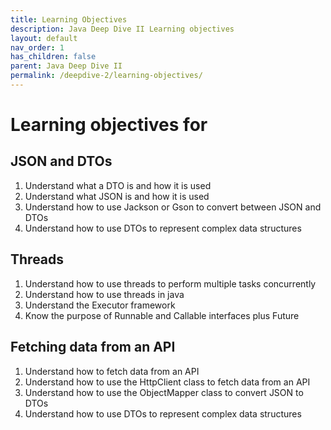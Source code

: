 ```yaml
---
title: Learning Objectives
description: Java Deep Dive II Learning objectives
layout: default
nav_order: 1
has_children: false
parent: Java Deep Dive II
permalink: /deepdive-2/learning-objectives/
---
```


# Learning objectives for

## JSON and DTOs

1. Understand what a DTO is and how it is used
2. Understand what JSON is and how it is used
3. Understand how to use Jackson or Gson to convert between JSON and DTOs
4. Understand how to use DTOs to represent complex data structures

## Threads

1. Understand how to use threads to perform multiple tasks concurrently
2. Understand how to use threads in java
3. Understand the Executor framework
4. Know the purpose of Runnable and Callable interfaces plus Future

## Fetching data from an API

1. Understand how to fetch data from an API
2. Understand how to use the HttpClient class to fetch data from an API
3. Understand how to use the ObjectMapper class to convert JSON to DTOs
4. Understand how to use DTOs to represent complex data structures
